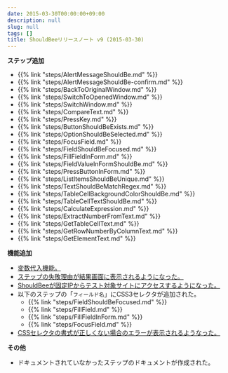 ```yaml
---
date: 2015-03-30T00:00:00+09:00
description: null
slug: null
tags: []
title: ShouldBeeリリースノート v9 (2015-03-30)
---
```


__ステップ追加__

* {{% link "steps/AlertMessageShouldBe.md" %}}
* {{% link "steps/AlertMessageShouldBe-confirm.md" %}}
* {{% link "steps/BackToOriginalWindow.md" %}}
* {{% link "steps/SwitchToOpenedWindow.md" %}}
* {{% link "steps/SwitchWindow.md" %}}
* {{% link "steps/CompareText.md" %}}
* {{% link "steps/PressKey.md" %}}
* {{% link "steps/ButtonShouldBeExists.md" %}}
* {{% link "steps/OptionShouldBeSelected.md" %}}
* {{% link "steps/FocusField.md" %}}
* {{% link "steps/FieldShouldBeFocused.md" %}}
* {{% link "steps/FillFieldInForm.md" %}}
* {{% link "steps/FieldValueInFormShouldBe.md" %}}
* {{% link "steps/PressButtonInForm.md" %}}
* {{% link "steps/ListItemsShouldBeUnique.md" %}}
* {{% link "steps/TextShouldBeMatchRegex.md" %}}
* {{% link "steps/TableCellBackgroundColorShouldBe.md" %}}
* {{% link "steps/TableCellTextShouldBe.md" %}}
* {{% link "steps/CalculateExpression.md" %}}
* {{% link "steps/ExtractNumberFromText.md" %}}
* {{% link "steps/GetTableCellText.md" %}}
* {{% link "steps/GetRowNumberByColumnText.md" %}}
* {{% link "steps/GetElementText.md" %}}

__機能追加__

* [変数代入機能。](/variables/)
* [ステップの失敗理由が結果画面に表示されるようになった。](https://trello.com/c/q8NSTXpM/21--)
* [ShouldBeeが固定IPからテスト対象サイトにアクセスするようになった。](/sut/shouldbee-ip/)
* 以下のステップの「`フィールド名`」にCSS3セレクタが追加された。
  * {{% link "steps/FieldShouldBeFocused.md" %}}
  * {{% link "steps/FillField.md" %}}
  * {{% link "steps/FillFieldInForm.md" %}}
  * {{% link "steps/FocusField.md" %}}
* [CSSセレクタの書式が正しくない場合のエラーが表示されるようなった。](https://trello.com/c/1hJNum0H/8-css)

__その他__

* ドキュメントされていなかったステップのドキュメントが作成された。
